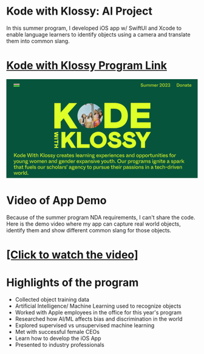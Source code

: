 # Kode with Klossy: AI Project
In this summer program, I developed iOS app w/ SwiftUI and Xcode to enable language learners to identify objects
using a camera and translate them into common slang.

# [Kode with Klossy Program Link](https://www.kodewithklossy.com/)
![](KodeHome.png)

# Video of App Demo
Because of the summer program NDA requirements, I can't share the code. 
Here is the demo video where my app can capture real world objects, identify them and show different common slang for 
those objects.

# [[Click to watch the video]](https://drive.google.com/file/d/1FG34ZRR3P-n23EUcbM_in8hkML3yVs_K/view?resourcekey&pli=1)

# Highlights of the program
* Collected object training data
* Artificial Intelligence/ Machine Learning used to recognize objects 
* Worked with Apple employees in the office for this year's program
* Researched how AI/ML affects bias and discrimination in the world
* Explored supervised vs unsupervised machine learning
* Met with successful female CEOs
* Learn how to develop the iOS App
* Presented to industry professionals
